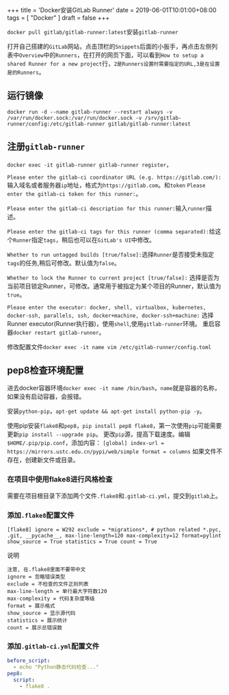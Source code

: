 +++
title = 'Docker安装GitLab Runner'
date = 2019-06-01T10:01:00+08:00
tags = [ "Docker" ]
draft = false
+++

`docker pull gitlab/gitlab-runner:latest`安装`gitlab-runner`

打开自己搭建的`GitLab`网站，点击顶栏的`Snippets`后面的小扳手，再点击左侧列表中`Overview`中的`Runners`，在打开的网页下面，可以看到`How to setup a shared Runner for a new project`行，`2是Runners设置时需要指定的URL,3是在设置是的Runners`。

## 运行镜像

`docker run -d --name gitlab-runner --restart always -v /var/run/docker.sock:/var/run/docker.sock -v /srv/gitlab-runner/config:/etc/gitlab-runner gitlab/gitlab-runner:latest`

## 注册`gitlab-runner`
`docker exec -it gitlab-runner gitlab-runner register`，

`Please enter the gitlab-ci coordinator URL (e.g. https://gitlab.com/):`输入域名或者服务器`ip`地址，格式为`https://gitlab.com`。和`token` `Please enter the gitlab-ci token for this runner:`。

`Please enter the gitlab-ci description for this runner:`输入`runner`描述。

`Please enter the gitlab-ci tags for this runner (comma separated):`给这个`Runner`指定`tags`，稍后也可以在`GitLab's UI`中修改。

`Whether to run untagged builds [true/false]:`选择`Runner`是否接受未指定`tags`的任务,稍后可修改。默认值为`false`。

`Whether to lock the Runner to current project [true/false]:` 选择是否为当前项目锁定Runner，可修改。通常用于被指定为某个项目的Runner，默认值为`true`。

`Please enter the executor: docker, shell, virtualbox, kubernetes, docker-ssh, parallels, ssh, docker+machine, docker-ssh+machine:` 选择Runner executor(Runner执行器)，使用`shell`,使用`gitlab-runner`环境。
重启容器`docker restart gitlab-runner`。

修改配置文件`docker exec -it name vim /etc/gitlab-runner/config.toml`

## pep8检查环境配置

进去docker容器环境`docker exec -it name /bin/bash`，`name`就是容器的名称，如果没有启动容器，会报错。

安装`python-pip`，`apt-get update && apt-get install python-pip -y`。

使用pip安装`flake8`和`pep8`，`pip install pep8 flake8`，第一次使用`pip`可能需要更新`pip install --upgrade pip`。
更改`pip`源，提高下载速度。编辑`$HOME/.pip/pip.conf`，添加内容：
`[global]
index-url = https://mirrors.ustc.edu.cn/pypi/web/simple
format = columns`
如果文件不存在，创建新文件或目录。


### 在项目中使用flake8进行风格检查

需要在项目根目录下添加两个文件`.flake8`和`.gitlab-ci.yml`，提交到`gitlab`上。

### 添加`.flake8`配置文件

`[flake8]
ignore = W292
exclude =
    *migrations*,
    # python related
    *.pyc,
    .git,
    __pycache__,
max-line-length=120
max-complexity=12
format=pylint
show_source = True
statistics = True
count = True`

说明
```text
注意, 在.flake8里面不要带中文
ignore = 忽略错误类型
exclude = 不检查的文件正则列表
max-line-length = 单行最大字符数120
max-complexity = 代码复杂度等级
format = 展示格式
show_source = 显示源代码
statistics = 展示统计
count = 展示总错误数
```

### 添加`.gitlab-ci.yml`配置文件

```yaml
before_script:
  - echo "Python静态代码检查..."
pep8:
  script:
    - flake8 .
```
